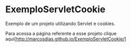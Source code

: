 # ExemploServletCookie
Exemplo de um projeto utilizando Servlet e cookies.

Para acessa a página referente a esse projeto clique aqui[http://marcosdias.github.io/ExemploServletCookie/]
